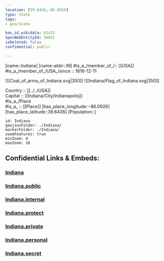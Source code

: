 ```yaml
---
location: [39.6436,-86.0926] 
type: State
tags:
- geo/State

has_id_wikidata: Q1415 
SpocWebEntityId: 36041
isDeleted: false
confidential: public

---
```

[name::Indiana] 
[name-abbr::IN] 
#is_a_/member_of_/:: [[USA]]
#is_a_/member_of_/USA_/since :: 1816-12-11  


![[Coat_of_arms_of_Indiana.svg|350]] 
![[Indiana/Flag_of_Indiana.svg|350]]  

Country :: [[../../USA]]  
Capital :: [[Indiana/City/Indianapolis]]  
#is_a_/Place  
#is_a_ :: [[Place]] 
[has_place_longitude::-86.0926] 
[has_place_latitude::39.6436] 
[Population::] 



```leaflet
id: Indiana
geojsonFolder: ./Indiana/
markerFolder: ./Indiana/
zoomFeatures: true 
minZoom: 4 
maxZoom: 18
```


## Confidential Links & Embeds: 

### [Indiana](/_Standards/Earth/Continent/America~North/USA/USA~Central/Indiana.md) 

### [Indiana.public](/_public/Earth/Continent/America~North/USA/USA~Central/Indiana.public.md) 

### [Indiana.internal](/_internal/Earth/Continent/America~North/USA/USA~Central/Indiana.internal.md) 

### [Indiana.protect](/_protect/Earth/Continent/America~North/USA/USA~Central/Indiana.protect.md) 

### [Indiana.private](/_private/Earth/Continent/America~North/USA/USA~Central/Indiana.private.md) 

### [Indiana.personal](/_personal/Earth/Continent/America~North/USA/USA~Central/Indiana.personal.md) 

### [Indiana.secret](/_secret/Earth/Continent/America~North/USA/USA~Central/Indiana.secret.md)

